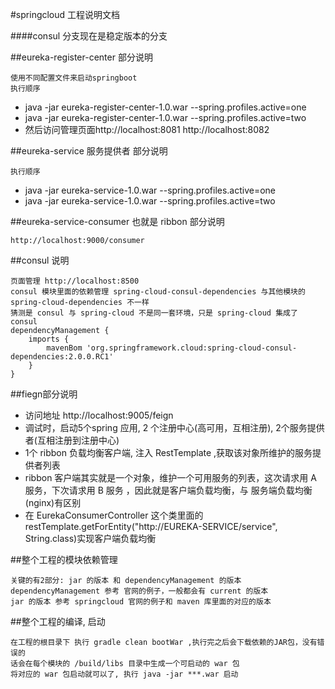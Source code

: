 #springcloud 工程说明文档

####consul 分支现在是稳定版本的分支

##eureka-register-center 部分说明
```
使用不同配置文件来启动springboot
执行顺序 
```
* java -jar eureka-register-center-1.0.war --spring.profiles.active=one
* java -jar eureka-register-center-1.0.war --spring.profiles.active=two
* 然后访问管理页面http://localhost:8081  http://localhost:8082


##eureka-service 服务提供者 部分说明
```
执行顺序
```
* java -jar eureka-service-1.0.war --spring.profiles.active=one
* java -jar eureka-service-1.0.war --spring.profiles.active=two

##eureka-service-consumer 也就是 ribbon 部分说明
```
http://localhost:9000/consumer
```

##consul 说明
```
页面管理 http://localhost:8500
consul 模块里面的依赖管理 spring-cloud-consul-dependencies 与其他模块的 spring-cloud-dependencies 不一样
猜测是 consul 与 spring-cloud 不是同一套环境，只是 spring-cloud 集成了 consul 
dependencyManagement {
    imports {
        mavenBom 'org.springframework.cloud:spring-cloud-consul-dependencies:2.0.0.RC1'
    }
}
```

##fiegn部分说明

* 访问地址 http://localhost:9005/feign
* 调试时，启动5个spring 应用, 2 个注册中心(高可用，互相注册), 2个服务提供者(互相注册到注册中心)
* 1个 ribbon 负载均衡客户端, 注入 RestTemplate ,获取该对象所维护的服务提供者列表
* ribbon 客户端其实就是一个对象，维护一个可用服务的列表，这次请求用 A 服务，下次请求用 B 服务
    ，因此就是客户端负载均衡，与 服务端负载均衡(nginx)有区别
* 在 EurekaConsumerController 这个类里面的 
   restTemplate.getForEntity("http://EUREKA-SERVICE/service", String.class)实现客户端负载均衡



##整个工程的模块依赖管理
```
关键的有2部分: jar 的版本 和 dependencyManagement 的版本
dependencyManagement 参考 官网的例子，一般都会有 current 的版本
jar 的版本 参考 springcloud 官网的例子和 maven 库里面的对应的版本
```

##整个工程的编译, 启动
```
在工程的根目录下 执行 gradle clean bootWar ,执行完之后会下载依赖的JAR包，没有错误的
话会在每个模块的 /build/libs 目录中生成一个可启动的 war 包
将对应的 war 包启动就可以了, 执行 java -jar ***.war 启动
```




